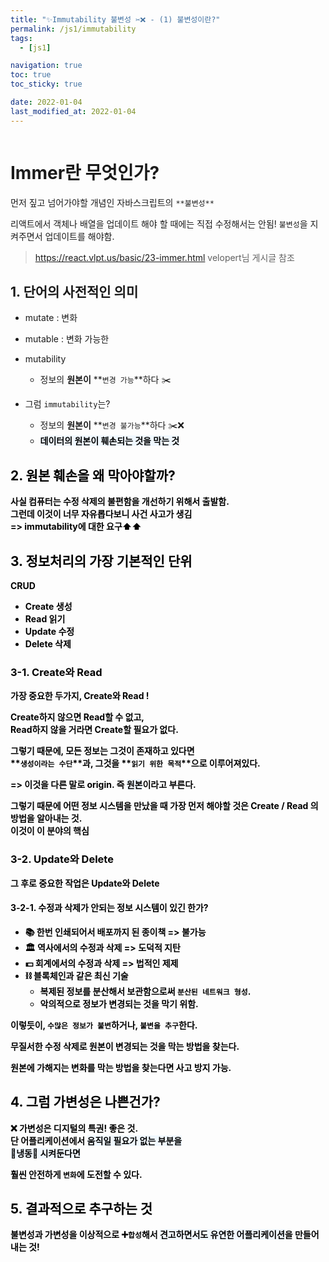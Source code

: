 ```yaml
---
title: "✨Immutability 불변성 ✂️❌ - (1) 불변성이란?"
permalink: /js1/immutability
tags:
  - [js1]

navigation: true
toc: true
toc_sticky: true

date: 2022-01-04
last_modified_at: 2022-01-04
---
```


![]()

# Immer란 무엇인가?

먼저 짚고 넘어가야할 개념인 자바스크립트의 `**불변성**`

리액트에서 객체나 배열을 업데이트 해야 할 때에는 직접 수정해서는 안됨!
`불변성`을 지켜주면서 업데이트를 해야함.

> https://react.vlpt.us/basic/23-immer.html velopert님 게시글 참조

## 1. 단어의 사전적인 의미
- mutate : 변화
- mutable : 변화 가능한
- mutability
  - 정보의 **원본이** **`변경 가능`**하다 ✂️

- 그럼 `immutability`는?
  - 정보의 **원본이** **`변경 불가능`**하다 ✂️❌
  - <strong style="color:black;background-color:aliceblue">데이터의 원본이 훼손되는 것을 막는 것<strong>

## 2. 원본 훼손을 왜 막아야할까?
사실 컴퓨터는 수정 삭제의 불편함을 개선하기 위해서 출발함.<br/>
그런데 이것이 너무 자유롭다보니 사건 사고가 생김<br/>
=> immutability에 대한 요구⬆️⬆️

## 3. 정보처리의 가장 기본적인 단위

CRUD

- **C**reate 생성
- **R**ead 읽기
- **U**pdate 수정
- **D**elete 삭제

### 3-1. Create와 Read

가장 중요한 두가지, **Create**와 **Read** !<br/>

**Create**하지 않으면 **Read**할 수 없고,<br/>
**Read**하지 않을 거라면 **Create**할 필요가 없다.<br/>

그렇기 때문에, 모든 정보는 그것이 존재하고 있다면<br/>
**`생성이라는 수단`**과, 그것을 **`읽기 위한 목적`**으로 이루어져있다.<br/>

=> 이것을 다른 말로 **origin**. 즉 <strong style="color:black;background-color:aliceblue">**원본**</strong>이라고 부른다.<br/>


그렇기 때문에 어떤 정보 시스템을 만났을 때 가장 먼저 해야할 것은 Create / Read 의 방법을 알아내는 것.<br/>
이것이 이 분야의 **핵심** <br/>


### 3-2. Update와 Delete

그 후로 중요한 작업은 **Update**와 **Delete** <br/>
#### 3-2-1. 수정과 삭제가 안되는 정보 시스템이 있긴 한가?
- 📚 한번 인쇄되어서 배포까지 된 종이책 => 불가능
- 🏛 역사에서의 수정과 삭제 => 도덕적 지탄
- 💵 회계에서의 수정과 삭제 => 법적인 제제
- ⛓ 블록체인과 같은 최신 기술
  - 복제된 정보를 분산해서 보관함으로써 `분산된 네트워크 형성`.
  - 악의적으로 정보가 변경되는 것을 막기 위함.

이렇듯이, `수많은 정보가 불변`하거나, `불변을 추구`한다.<br/>

무질서한 수정 삭제로 원본이 변경되는 것을 막는 방법을 찾는다.

원본에 가해지는 변화를 막는 방법을 찾는다면
사고 방지 가능.

## 4. 그럼 가변성은 나쁜건가?
❌ 가변성은 디지털의 특권! 좋은 것.<br/>
단 어플리케이션에서 <strong style="color:black;background-color:aliceblue">움직일 필요가 없는 부분을<br/>
🧊냉동🧊 시켜둔다면</strong> <br/>

훨씬 안전하게 `변화`에 도전할 수 있다.

## 5. 결과적으로 추구하는 것
**불변성과 가변성**을 이상적으로 ➕`합성`해서
<strong style="color:black;background-color:aliceblue">견고하면서도 유연한 어플리케이션</strong>을 만들어내는 것!